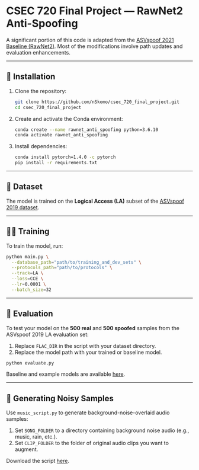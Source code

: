 # CSEC 720 Final Project — RawNet2 Anti-Spoofing

A significant portion of this code is adapted from the [ASVspoof 2021 Baseline (RawNet2)](https://github.com/asvspoof-challenge/2021/tree/main/LA/Baseline-RawNet2). Most of the modifications involve path updates and evaluation enhancements.

---

## 🔧 Installation

1. Clone the repository:
   ```bash
   git clone https://github.com/nSkomo/csec_720_final_project.git
   cd csec_720_final_project
   ```

2. Create and activate the Conda environment:
   ```bash
   conda create --name rawnet_anti_spoofing python=3.6.10
   conda activate rawnet_anti_spoofing
   ```

3. Install dependencies:
   ```bash
   conda install pytorch=1.4.0 -c pytorch
   pip install -r requirements.txt
   ```

---

## 📁 Dataset

The model is trained on the **Logical Access (LA)** subset of the [ASVspoof 2019 dataset](https://drive.google.com/drive/folders/1-4EtZZI_DJCyHEtt9jcnsvCKQ04_kmFu?usp=sharing).

---

## 🏋️‍♂️ Training

To train the model, run:

```bash
python main.py \
  --database_path="path/to/training_and_dev_sets" \
  --protocols_path="path/to/protocols" \
  --track=LA \
  --loss=CCE \
  --lr=0.0001 \
  --batch_size=32
```

---

## 🧪 Evaluation

To test your model on the **500 real** and **500 spoofed** samples from the ASVspoof 2019 LA evaluation set:

1. Replace `FLAC_DIR` in the script with your dataset directory.
2. Replace the model path with your trained or baseline model.

```bash
python evaluate.py
```

Baseline and example models are available [here](https://drive.google.com/drive/folders/1-4EtZZI_DJCyHEtt9jcnsvCKQ04_kmFu?usp=sharing).

---

## 🎵 Generating Noisy Samples

Use `music_script.py` to generate background-noise-overlaid audio samples:

1. Set `SONG_FOLDER` to a directory containing background noise audio (e.g., music, rain, etc.).
2. Set `CLIP_FOLDER` to the folder of original audio clips you want to augment.

Download the script [here](https://drive.google.com/drive/folders/1-4EtZZI_DJCyHEtt9jcnsvCKQ04_kmFu?usp=sharing).